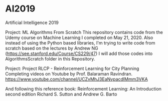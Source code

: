 # AI2019
 Artificial Intelligence 2019

Project: ML Algorithms From Scratch
This repository contains code from the Udemy course on Machine Learning I completed on May 21, 2020.
Also instead of using the Python based libraries, I'm trying to write code from scratch based on the lectures by 
Andrew NG (https://see.stanford.edu/Course/CS229/47)
I will add those codes into AlgorithmsScratch folder in this Repository.

Project: Project RLCP - Reinforcement Learning for City Planning
Completing videos on Youtube by Prof. Balaraman Ravindran.
https://www.youtube.com/channel/UCZvMhJ3EaNvpacdlMmm3VKA

And following this reference book:
 Reinforcement Learning:
 An Introduction
 second edition
 Richard S. Sutton and Andrew G. Barto
